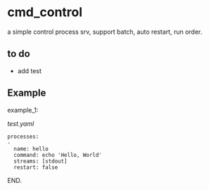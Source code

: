 # cmd_control

a simple control process srv, support batch, auto restart, run order.

## to do

* add test

## Example

example_1:

*test.yaml*

```
processes:
-
  name: hello
  command: echo 'Hello, World'
  streams: [stdout]
  restart: false

```

END.